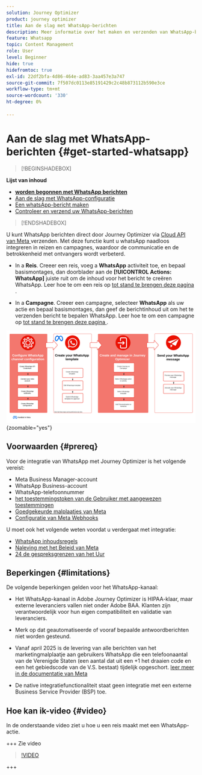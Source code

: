 ```yaml
---
solution: Journey Optimizer
product: journey optimizer
title: Aan de slag met WhatsApp-berichten
description: Meer informatie over het maken en verzenden van WhatsApp-berichten in Journey Optimizer
feature: Whatsapp
topic: Content Management
role: User
level: Beginner
hide: true
hidefromtoc: true
exl-id: 22df2bfa-4d86-464e-ad83-3aa457e3a747
source-git-commit: 7f507dc0113e85191429c2c48b873112b590e3ce
workflow-type: tm+mt
source-wordcount: '330'
ht-degree: 0%

---
```


# Aan de slag met WhatsApp-berichten {#get-started-whatsapp}

>[!BEGINSHADEBOX]

**Lijst van inhoud**

* **[worden begonnen met WhatsApp berichten](get-started-whatsapp.md)**
* [Aan de slag met WhatsApp-configuratie](whatsapp-configuration.md)
* [Een whatsApp-bericht maken](create-whatsapp.md)
* [Controleer en verzend uw WhatsApp-berichten](send-whatsapp.md)

>[!ENDSHADEBOX]

U kunt WhatsApp berichten direct door Journey Optimizer via [ Cloud API van Meta ](https://developers.facebook.com/docs/whatsapp/cloud-api/) verzenden. Met deze functie kunt u whatsApp naadloos integreren in reizen en campagnes, waardoor de communicatie en de betrokkenheid met ontvangers wordt verbeterd.

* In a **Reis**. Creeer een reis, voeg a **WhatsApp** activiteit toe, en bepaal basismontages, dan doorblader aan de **[!UICONTROL Actions: WhatsApp]** juiste ruit om de inhoud voor het bericht te creëren WhatsApp. Leer hoe te om een reis op [ tot stand te brengen deze pagina ](../building-journeys/journey-gs.md).

* In a **Campagne**. Creeer een campagne, selecteer **WhatsApp** als uw actie en bepaal basismontages, dan geef de berichtinhoud uit om het te verzenden bericht te bepalen WhatsApp. Leer hoe te om een campagne op [ tot stand te brengen deze pagina ](../campaigns/create-campaign.md#configure).

![](assets/do-not-localize/whatsapp-beta.png){zoomable="yes"}

## Voorwaarden {#prereq}

Voor de integratie van WhatsApp met Journey Optimizer is het volgende vereist:

* Meta Business Manager-account
* WhatsApp Business-account
* WhatsApp-telefoonnummer
* [ het toestemmingstoken van de Gebruiker met aangewezen toestemmingen ](https://developers.facebook.com/blog/post/2022/12/05/auth-tokens/)
* [ Goedgekeurde malplaatjes van Meta ](https://developers.facebook.com/docs/whatsapp/message-templates/guidelines/)
* [ Configuratie van Meta Webhooks ](https://developers.facebook.com/docs/whatsapp/webhooks/)


U moet ook het volgende weten voordat u verdergaat met integratie:

* [ WhatsApp inhoudsregels ](https://www.whatsapp.com/legal/messaging-guidelines)
* [ Naleving met het Beleid van Meta ](https://www.whatsapp.com/legal)
* [ 24 de gespreksgrenzen van het Uur ](https://developers.facebook.com/docs/whatsapp/messaging-limits/)

## Beperkingen {#limitations}

De volgende beperkingen gelden voor het WhatsApp-kanaal:

* Het WhatsApp-kanaal in Adobe Journey Optimizer is HIPAA-klaar, maar externe leveranciers vallen niet onder Adobe BAA. Klanten zijn verantwoordelijk voor hun eigen compatibiliteit en validatie van leveranciers.

* Merk op dat geautomatiseerde of vooraf bepaalde antwoordberichten niet worden gesteund.

* Vanaf april 2025 is de levering van alle berichten van het marketingmalplaatje aan gebruikers WhatsApp die een telefoonaantal van de Verenigde Staten (een aantal dat uit een +1 het draaien code en een het gebiedscode van de V.S. bestaat) tijdelijk opgeschort. [ leer meer in de documentatie van Meta ](https://developers.facebook.com/docs/whatsapp/cloud-api/guides/send-message-templates#per-user-marketing-template-message-limits)

* De native integratiefunctionaliteit staat geen integratie met een externe Business Service Provider (BSP) toe.

## Hoe kan ik-video {#video}


In de onderstaande video ziet u hoe u een reis maakt met een WhatsApp-actie.

+++ Zie video

>[!VIDEO](https://video.tv.adobe.com/v/3451621?learn=on)

+++
